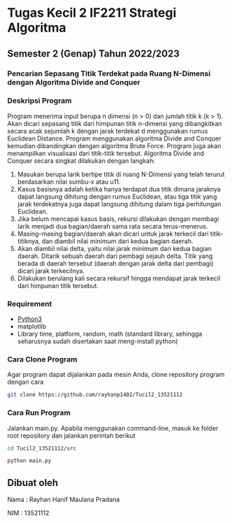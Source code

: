 # Tugas Kecil 2 IF2211 Strategi Algoritma
## Semester 2 (Genap) Tahun 2022/2023
### Pencarian Sepasang Titik Terdekat pada Ruang N-Dimensi dengan Algoritma Divide and Conquer

### Deskripsi Program

Program menerima input berupa n dimensi (n > 0) dan jumlah titik k (k > 1). Akan dicari
sepasang titik dari himpunan titik n-dimensi yang dibangkitkan secara acak sejumlah k dengan 
jarak terdekat d menggunakan rumus Euclidean Distance. Program menggunakan algoritma Divide and 
Conquer kemudian dibandingkan dengan algoritma Brute Force. Program juga akan menampilkan visualisasi
dari titik-titik tersebut.
Algoritma Divide and Conquer secara singkat dilakukan dengan langkah:
1. Masukan berupa larik bertipe titik di ruang N-Dimensi yang telah terurut berdasarkan nilai sumbu-x atau u11.
2. Kasus basisnya adalah ketika hanya terdapat dua titik dimana jaraknya dapat langsung dihitung dengan rumus Euclidean, atau tiga titik yang jarak terdekatnya juga dapat langsung dihitung dalam tiga perhitungan Euclidean.
3. Jika belum mencapai kasus basis, rekursi dilakukan dengan membagi larik menjadi dua bagian/daerah sama rata secara terus-menerus.
4. Masing-masing bagian/daerah akan dicari untuk jarak terkecil dari titik-titiknya, dan diambil nilai minimum dari kedua bagian daerah.
5. Akan diambil nilai delta, yaitu nilai jarak minimum dari kedua bagian daerah. Ditarik sebuah daerah dari pembagi sejauh delta. Titik yang berada di daerah tersebut (daerah dengan jarak delta dari pembagi) dicari jarak terkecilnya.
6. Dilakukan berulang kali secara rekursif hingga mendapat jarak terkecil dari himpunan titik tersebut.

### Requirement
- [Python3](https://www.python.org/downloads/) 
- matplotlib
- Library time, platform, random, math (standard library, sehingga seharusnya sudah disertakan saat meng-install python)

### Cara Clone Program
Agar program dapat dijalankan pada mesin Anda, clone repository program dengan cara

```sh
git clone https://github.com/rayhanp1402/Tucil2_13521112
```

### Cara Run Program
Jalankan main.py. Apabila menggunakan command-line, masuk ke folder root repository dan jalankan perintah berikut

```sh
cd Tucil2_13521112/src

python main.py
```
## Dibuat oleh
Nama : Rayhan Hanif Maulana Pradana

NIM : 13521112